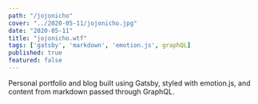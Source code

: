 ```yaml
---
path: "/jojonicho"
cover: "../2020-05-11/jojonicho.jpg"
date: "2020-05-11"
title: "jojonicho.wtf"
tags: ['gatsby', 'markdown', 'emotion.js', graphQL]
published: true
featured: false
---
```


Personal portfolio and blog built using Gatsby, styled with emotion.js, and content from markdown passed through GraphQL.